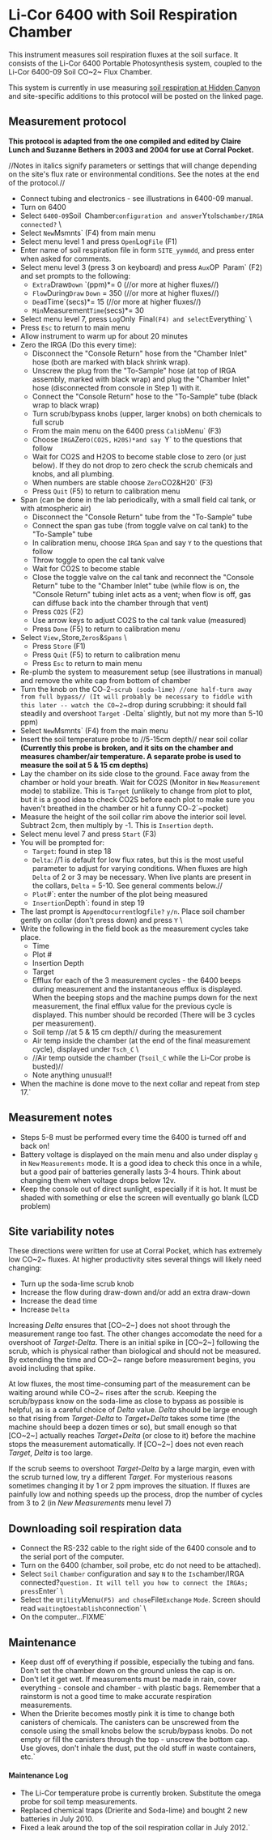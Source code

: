 # Li-Cor 6400 with Soil Respiration Chamber

This instrument measures soil respiration fluxes at the soil surface. It
consists of the Li-Cor 6400 Portable Photosynthesis system, coupled to
the Li-Cor 6400-09 Soil CO~2~ Flux Chamber.

This system is currently in use measuring [soil respiration at Hidden
Canyon](hiddencanyon/hc_soilresplog_1) and site-specific
additions to this protocol will be posted on the linked page.

## Measurement protocol

 **This protocol is adapted from the one compiled and edited by
        Claire Lunch and Suzanne Bethers in 2003 and 2004 for use at
        Corral Pocket.**

//Notes in italics signify parameters or settings that will change
depending on the site's flux rate or environmental conditions. See the
notes at the end of the protocol.//

- Connect tubing and electronics - see illustrations in 6400-09 manual.
- Turn on 6400
- Select `6400-09`Soil`
`Chamber` configuration and answer `Y` to `Is`chamber/IRGA`
`connected?` \
- Select `New`Msmnts` (F4) from main menu
- Select menu level 1 and press `Open`Log`File` (F1)
- Enter name of soil respiration file in form `SITE_yymmdd`, and press enter when asked for comments.
- Select menu level 3 (press 3 on keyboard) and press `Aux`OP`
`Param` (F2) and set prompts to the following:
  - `Extra`Draw`Down`
`(ppm)*= 0 (//or more at higher fluxes//)
  - `Flow`During`Draw`
`Down` = 350 (//or more at higher fluxes//)
  - `Dead`Time`(secs)*= 15 (//or more at higher fluxes//)
  - `Min`Measurement`Time`(secs)*= 30
- Select menu level 7, press `Log`Only`
`Final` (F4) and select `Everything` \
- Press `Esc` to return to main menu
- Allow instrument to warm up for about 20 minutes
- Zero the IRGA (Do this every time):
  - Disconnect the "Console Return" hose from the "Chamber Inlet" hose (both are marked with black shrink wrap).
  - Unscrew the plug from the "To-Sample" hose (at top of IRGA assembly, marked with black wrap) and plug the "Chamber Inlet" hose (disconnected from console in Step 1) with it.
  - Connect the "Console Return" hose to the "To-Sample" tube (black wrap to black wrap)
  - Turn scrub/bypass knobs (upper, larger knobs) on both chemicals to full scrub
  - From the main menu on the 6400 press `Calib`Menu` (F3)
  - Choose `IRGA`Zero`(CO2S,`
`H20S)*and say `Y` to the questions that follow
  - Wait for CO2S and H2OS to become stable close to zero (or just below). If they do not drop to zero check the scrub chemicals and knobs, and all plumbing. 
  - When numbers are stable choose `Zero`CO2&H20` (F3)
  - Press `Quit` (F5) to return to calibration menu
- Span (can be done in the lab periodically, with a small field cal tank, or with atmospheric air)
  - Disconnect the "Console Return" tube from the "To-Sample" tube
  - Connect the span gas tube (from toggle valve on cal tank) to the "To-Sample" tube
  - In calibration menu, choose `IRGA`
`Span` and say `Y` to the questions that follow
  - Throw toggle to open the cal tank valve
  - Wait for CO2S to become stable
  - Close the toggle valve on the cal tank and reconnect the "Console Return" tube to the "Chamber Inlet" tube (while flow is on, the "Console Return" tubing inlet acts as a vent; when flow is off, gas can diffuse back into the chamber through that vent)
  - Press `CO2S` (F2)
  - Use arrow keys to adjust CO2S to the cal tank value (measured)
  - Press `Done` (F5) to return to calibration menu
- Select `View,`Store,`Zeros`&`Spans` \
  - Press `Store` (F1)
  - Press `Quit` (F5) to return to calibration menu
  - Press `Esc` to return to main menu
- Re-plumb the system to measurement setup (see illustrations in manual) and remove the white cap from bottom of chamber
- Turn the knob on the CO`~`2`~scrub (soda-lime) //one half-turn away from full bypass// (It will probably be necessary to fiddle with this later -- watch the CO`~`2`~drop during scrubbing: it should fall steadily and overshoot `Target`
`-`Delta` slightly, but not my more than 5-10 ppm)
- Select `New`Msmnts` (F4) from the main menu
- Insert the soil temperature probe to //5-15cm depth// near soil collar **(Currently this probe is broken, and it sits on the chamber and measures chamber/air temperature. A separate probe is used to measure the soil at 5 & 15 cm depths)**
- Lay the chamber on its side close to the ground. Face away from the chamber or hold your breath. Wait for CO2S (Monitor in `New`
`Measurement` mode) to stabilize. This is `Target` (unlikely to change from plot to plot, but it is a good idea to check CO2S before each plot to make sure you haven't breathed in the chamber or hit a funny CO`~`2`~pocket)
- Measure the height of the soil collar rim above the interior soil level. Subtract 2cm, then multiply by -1. This is `Insertion`
`depth`.
- Select menu level 7 and press `Start` (F3)
- You will be prompted for:
  - `Target`: found in step 18
  - `Delta`: //1 is default for low flux rates, but this is the most useful parameter to adjust for varying conditions. When fluxes are high `Delta` of 2 or 3 may be necessary. When live plants are present in the collars, `Delta` = 5-10. See general comments below.//
  - `Plot`#`: enter the number of the plot being measured
  - `Insertion`Depth`: found in step 19
- The last prompt is `Append`to`current`log`file?`
`y/n`. Place soil chamber gently on collar (don't press down) and press `Y` \
- Write the following in the field book as the measurement cycles take place.
  - Time
  - Plot #
  - Insertion Depth
  - Target
  - Efflux for each of the 3 measurement cycles - the 6400 beeps during measurement and the instantaneous efflux is displayed. When the beeping stops and the machine pumps down for the next measurement, the final efflux value for the previous cycle is displayed. This number should be recorded (There will be 3 cycles per measurement).
  - Soil temp //at 5 & 15 cm depth// during the measurement
  - Air temp inside the chamber (at the end of the final measurement cycle), displayed under `Tsch_C` \
  - //Air temp outside the chamber (`Tsoil_C` while the Li-Cor probe is busted)//
  - Note anything unusual!!
- When the machine is done move to the next collar and repeat from step 17.`

Measurement notes
-----------------

- Steps 5-8 must be performed every time the 6400 is turned off and back on!
- Battery voltage is displayed on the main menu and also under display `g` in `New`
`Measurements` mode. It is a good idea to check this once in a while, but a good pair of batteries generally lasts 3-4 hours. Think about changing them when voltage drops below 12v.
- Keep the console out of direct sunlight, especially if it is hot. It must be shaded with something or else the screen will eventually go blank (LCD problem)

Site variability notes
----------------------

These directions were written for use at Corral Pocket, which has
extremely low CO~2~ fluxes. At higher productivity sites several things
will likely need changing:

- Turn up the soda-lime scrub knob
- Increase the flow during draw-down and/or add an extra draw-down
- Increase the dead time
- Increase `Delta` 

Increasing *Delta* ensures that [CO~2~] does not shoot through the
measurement range too fast. The other changes accomodate the need for a
overshoot of *Target-Delta*. There is an initial spike in [CO~2~]
following the scrub, which is physical rather than biological and should
not be measured. By extending the time and CO~2~ range before
measurement begins, you avoid including that spike.

At low fluxes, the most time-consuming part of the measurement can be
waiting around while CO~2~ rises after the scrub. Keeping the
scrub/bypass know on the soda-lime as close to bypass as possible is
helpful, as is a careful choice of *Delta* value. *Delta* should be
large enough so that rising from *Target-Delta* to *Target+Delta* takes
some time (the machine should beep a dozen times or so), but small
enough so that [CO~2~] actually reaches *Target+Delta* (or close to
it) before the machine stops the measurement automatically. If [CO~2~]
does not even reach *Target*, *Delta* is too large.

If the scrub seems to overshoot *Target-Delta* by a large margin, even
with the scrub turned low, try a different *Target*. For mysterious
reasons sometimes changing it by 1 or 2 ppm improves the situation. If
fluxes are painfully low and nothing speeds up the process, drop the
number of cycles from 3 to 2 (in *New Measurements* menu level 7)

## Downloading soil respiration data

- Connect the RS-232 cable to the right side of the 6400 console and to the serial port of the computer.
- Turn on the 6400 (chamber, soil probe, etc do not need to be attached).
- Select `Soil`
`Chamber` configuration and say `N` to the `Is`chamber/IRGA`
`connected?` question. It will tell you how to connect the IRGAs; press `Enter` \
- Select the `Utility`Menu` (F5) and chose `File`Exchange`
`Mode`. Screen should read `waiting`to`establish`connection` \
- On the computer...FIXME`

## Maintenance

- Keep dust off of everything if possible, especially the tubing and fans. Don't set the chamber down on the ground unless the cap is on.
- Don't let it get wet. If measurements must be made in rain, cover everything - console and chamber - with plastic bags. Remember that a rainstorm is not a good time to make accurate respiration measurements.
- When the Drierite becomes mostly pink it is time to change both canisters of chemicals. The canisters can be unscrewed from the console using the small knobs below the scrub/bypass knobs. Do not empty or fill the canisters through the top - unscrew the bottom cap. Use gloves, don't inhale the dust, put the old stuff in waste containers, etc.`

#### Maintenance Log

* The Li-Cor temperature probe is currently broken. Substitute the omega probe for soil temp measurements.
* Replaced chemical traps (Drierite and Soda-lime) and bought 2 new batteries in July 2010.
* Fixed a leak around the top of the soil respiration collar in July 2012.`
